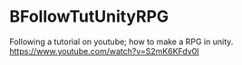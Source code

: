 # BFollowTutUnityRPG
Following a tutorial on youtube; how to make a RPG in unity.
https://www.youtube.com/watch?v=S2mK6KFdv0I
